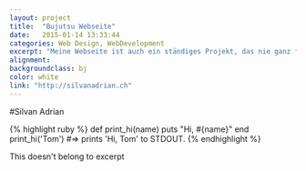 ```yaml
---
layout: project
title:  "Bujutsu Webseite"
date:   2015-01-14 13:33:44
categories: Web Design, WebDevelopment
excerpt: "Meine Webseite ist auch ein ständiges Projekt, das nie ganz fertig werden will."
alignment:
backgroundclass: bj
color: white
link: "http://silvanadrian.ch"
---
```


#Silvan Adrian

{% highlight ruby %}
def print_hi(name)
  puts "Hi, #{name}"
end
print_hi('Tom')
#=> prints 'Hi, Tom' to STDOUT.
{% endhighlight %}

This doesn't belong to excerpt
